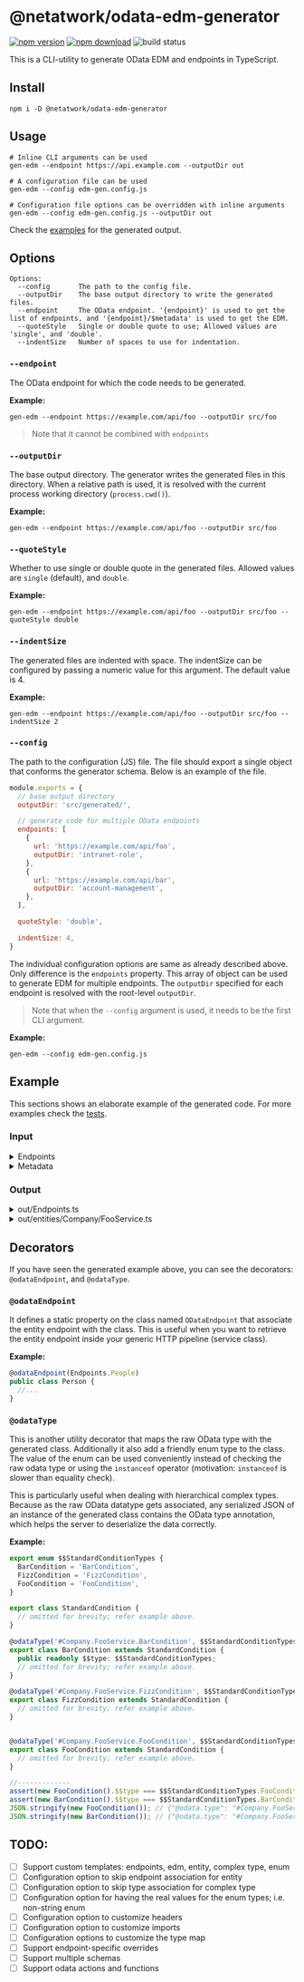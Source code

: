# @netatwork/odata-edm-generator

[![npm version](https://img.shields.io/npm/v/@netatwork/odata-edm-generator)](https://www.npmjs.com/package/@netatwork/odata-edm-generator)
[![npm download](https://img.shields.io/npm/dt/@netatwork/odata-edm-generator?label=npm%20download)](https://www.npmjs.com/package/@netatwork/odata-edm-generator)
![build status](https://github.com/Netatwork-de/odata-edm-generator/workflows/build/badge.svg)

This is a CLI-utility to generate OData EDM and endpoints in TypeScript.

## Install

```shell
npm i -D @netatwork/odata-edm-generator
```

## Usage

```shell
# Inline CLI arguments can be used
gen-edm --endpoint https://api.example.com --outputDir out

# A configuration file can be used
gen-edm --config edm-gen.config.js

# Configuration file options can be overridden with inline arguments
gen-edm --config edm-gen.config.js --outputDir out
```

Check the [examples](#examples) for the generated output.

## Options

```shell
Options:
  --config       The path to the config file.
  --outputDir    The base output directory to write the generated files.
  --endpoint     The OData endpoint. '{endpoint}' is used to get the list of endpoints, and '{endpoint}/$metadata' is used to get the EDM.
  --quoteStyle   Single or double quote to use; Allowed values are 'single', and 'double'.
  --indentSize   Number of spaces to use for indentation.
```

### `--endpoint`

The OData endpoint for which the code needs to be generated.

**Example:**

```shell
gen-edm --endpoint https://example.com/api/foo --outputDir src/foo
```

> Note that it cannot be combined with `endpoints`

### `--outputDir`

The base output directory.
The generator writes the generated files in this directory.
When a relative path is used, it is resolved with the current process working directory (`process.cwd()`).

**Example:**

```shell
gen-edm --endpoint https://example.com/api/foo --outputDir src/foo
```

### `--quoteStyle`

Whether to use single or double quote in the generated files.
Allowed values are `single` (default), and `double`.

**Example:**

```shell
gen-edm --endpoint https://example.com/api/foo --outputDir src/foo --quoteStyle double
```

### `--indentSize`

The generated files are indented with space.
The indentSize can be configured by passing a numeric value for this argument.
The default value is 4.

**Example:**

```shell
gen-edm --endpoint https://example.com/api/foo --outputDir src/foo --indentSize 2
```

### `--config`

The path to the configuration (JS) file.
The file should export a single object that conforms the generator schema.
Below is an example of the file.

```js
module.exports = {
  // base output directory
  outputDir: 'src/generated/',

  // generate code for multiple OData endpoints
  endpoints: [
    {
      url: 'https://example.com/api/foo',
      outputDir: 'intranet-role',
    },
    {
      url: 'https://example.com/api/bar',
      outputDir: 'account-management',
    },
  ],

  quoteStyle: 'double',

  indentSize: 4,
}
```

The individual configuration options are same as already described above.
Only difference is the `endpoints` property.
This array of object can be used to generate EDM for multiple endpoints.
The `outputDir` specified for each endpoint is resolved with the root-level `outputDir`.

> Note that when the `--config` argument is used, it needs to be the first CLI argument.

**Example:**

```shell
gen-edm --config edm-gen.config.js
```

## Example

This sections shows an elaborate example of the generated code.
For more examples check the [tests](https://github.com/Netatwork-de/odata-edm-generator/tree/main/tests/data).

### Input

<details>
<summary> Endpoints </summary>

```json
{
  "@odata.context": "https://example.com/odata/v4/$metadata",
  "value": [
    {
      "name": "Foos",
      "kind": "EntitySet",
      "url": "Foos"
    },
    {
      "name": "Children",
      "kind": "Singleton",
      "url": "Children"
    },
    {
      "name": "Fizz",
      "kind": "EntitySet",
      "url": "FizzBazz"
    }
  ]
}
```
</details>

<details>
<summary> Metadata </summary>

```xml
<edmx:Edmx xmlns:edmx="http://docs.oasis-open.org/odata/ns/edmx" Version="4.0">
  <edmx:DataServices>
    <Schema xmlns="http://docs.oasis-open.org/odata/ns/edm" Namespace="Company.FooService">
      <EntityType Name="ChildTwo" BaseType="Company.Service.Base">
        <Key>
          <PropertyRef Name="Id" />
        </Key>
        <Property Name="ChildProp11" Type="Edm.Int64" />
        <Property Name="ChildProp12" Type="Edm.SByte" Nullable="false" />
        <Property Name="ChildProp13" Type="Edm.TimeOfDay" Nullable="false" />
        <Property Name="Id" Type="Edm.Int32" Nullable="false" />
      </EntityType>
      <EntityType Name="GrandChild" BaseType="Company.Service.ChildOne">
        <Key>
          <PropertyRef Name="Id" />
        </Key>
        <Property Name="GrandChildProp11" Type="Edm.Int64" />
        <Property Name="GrandChildProp12" Type="Edm.SByte" Nullable="false" />
        <Property Name="GrandChildProp13" Type="Edm.TimeOfDay" Nullable="false" />
        <Property Name="Id" Type="Edm.Int32" Nullable="false" />
      </EntityType>
      <EntityType Name="Foo">
        <Key>
          <PropertyRef Name="Id" />
        </Key>
        <Property Name="StrProp" Type="Edm.String" />
        <Property Name="DateStrProp" Type="Edm.DateTimeOffset" Nullable="false" />
        <Property Name="ByteProp" Type="Edm.Byte" Nullable="false" />
        <Property Name="Id" Type="Edm.Int32" Nullable="false" />
      </EntityType>
      <EntityType Name="Bar">
        <Key>
          <PropertyRef Name="Id" />
        </Key>
        <Property Name="Prop11" Type="Edm.String" />
        <Property Name="Prop12" Type="Edm.DateTime" Nullable="false" />
        <Property Name="Prop13" Type="Edm.Decimal" Nullable="false" />
        <Property Name="Prop14" Type="Edm.Double" />
        <Property Name="Id" Type="Edm.Int32" Nullable="false" />
      </EntityType>
      <EntityType Name="Base">
        <Property Name="BaseProp11" Type="Edm.Duration" />
        <Property Name="BaseProp12" Type="Edm.Float" Nullable="false" />
        <Property Name="BaseProp13" Type="Edm.Guid" Nullable="false" />
        <Property Name="BaseProp14" Type="Edm.Int16" />
      </EntityType>
      <EntityType Name="ChildOne" BaseType="Company.Service.Base">
        <Key>
          <PropertyRef Name="ChildId" />
        </Key>
        <Property Name="ChildProp11" Type="Edm.Int64" />
        <Property Name="ChildProp12" Type="Edm.SByte" Nullable="false" />
        <Property Name="ChildProp13" Type="Edm.TimeOfDay" Nullable="false" />
        <Property Name="ChildId" Type="Edm.Int32" Nullable="false" />
        <NavigationProperty Name="Condition" Type="Company.Service.StandardCondition" />
      </EntityType>
      <EntityType Name="Bazz">
        <Key>
          <PropertyRef Name="Id" />
        </Key>
        <Property Name="BazzProp1" Type="Edm.String" />
        <Property Name="BazzProp2" Type="Edm.Byte" Nullable="false" />
        <Property Name="Id" Type="Edm.Int32" Nullable="false" />
        <Property Name="BarId" Type="Edm.Int32" />
        <NavigationProperty Name="Cp" Type="Company.Service.Interface2" />
        <NavigationProperty Name="Foos" Type="Collection(Company.Service.Foo)" />
        <NavigationProperty Name="Bar" Type="Company.Service.Bar">
          <ReferentialConstraint Property="BarId" ReferencedProperty="Id" />
        </NavigationProperty>
      </EntityType>
      <ComplexType Name="Interface1">
        <Property Name="I1P1" Type="Edm.String" Nullable="false" />
        <Property Name="I1P2" Type="Edm.Int32" />
      </ComplexType>
      <ComplexType Name="Interface2">
        <Property Name="I2P1" Type="Edm.Int32" Nullable="false" />
        <Property Name="I2P2" Type="Edm.Guid" />
      </ComplexType>
      <ComplexType Name="BaseConfiguration">
        <Property Name="BC1P1" Type="Edm.Int32" Nullable="false" />
        <Property Name="BC1P2" Type="Edm.String" />
      </ComplexType>
      <ComplexType Name="FooConfiguration" BaseType="Company.Service.BaseConfiguration">
        <Property Name="FC1P1" Type="Edm.Int32" Nullable="false" />
        <Property Name="FC1P2" Type="Company.Service.Enum1" />
      </ComplexType>
      <ComplexType Name="BarConfiguration" BaseType="Company.Service.BaseConfiguration">
        <Property Name="CBC1P1" Type="Edm.Int32" Nullable="false" />
        <Property Name="CBC1P2" Type="Company.Service.Interface1" />
      </ComplexType>
      <ComplexType Name="StandardCondition" Abstract="true">
        <Property Name="BC1P1" Type="Edm.Int32" Nullable="false" />
        <Property Name="BC1P2" Type="Edm.String" />
      </ComplexType>
      <ComplexType Name="FooCondition" BaseType="Company.Service.StandardCondition">
        <Property Name="FC1P1" Type="Edm.Int32" Nullable="false" />
        <Property Name="FC1P2" Type="Company.Service.Enum1" />
      </ComplexType>
      <ComplexType Name="BarCondition" BaseType="Company.Service.StandardCondition">
        <Property Name="CBC1P1" Type="Edm.Int32" Nullable="false" />
        <Property Name="CBC1P2" Type="Company.Service.Interface1" />
      </ComplexType>
      <ComplexType Name="FizzCondition" BaseType="Company.Service.StandardCondition">
        <Property Name="FC1P1" Type="Edm.Int32" Nullable="false" />
        <Property Name="FC1P2" Type="Company.Service.Interface1" />
        <Property Name="FC1P3" Type="Company.Service.BaseConfiguration" />
      </ComplexType>
      <ComplexType Name="DummyType" Abstract="true">
        <Property Name="Dummy_Do_Not_Use" Type="Edm.String"/>
      </ComplexType>
      <ComplexType Name="BranchOneCondition" BaseType="Company.Service.DummyType" Abstract="true">
        <Property Name="B1C1P1" Type="Edm.Int32" Nullable="false" />
        <Property Name="B1C1P2" Type="Edm.String" />
      </ComplexType>
      <ComplexType Name="B1FooCondition" BaseType="Company.Service.BranchOneCondition">
        <Property Name="FC1P1" Type="Edm.Int32" Nullable="false" />
        <Property Name="FC1P2" Type="Company.Service.Enum1" />
      </ComplexType>
      <ComplexType Name="B1BarCondition" BaseType="Company.Service.BranchOneCondition">
        <Property Name="CBC1P1" Type="Edm.Int32" Nullable="false" />
        <Property Name="CBC1P2" Type="Company.Service.Interface1" />
      </ComplexType>
      <ComplexType Name="B1FizzCondition" BaseType="Company.Service.BranchOneCondition">
        <Property Name="FC1P1" Type="Edm.Int32" Nullable="false" />
        <Property Name="FC1P2" Type="Company.Service.Interface1" />
      </ComplexType>
      <ComplexType Name="BranchTwoCondition" BaseType="Company.Service.DummyType">
        <Property Name="B2C1P1" Type="Edm.Int32" Nullable="false" />
        <Property Name="B2C1P2" Type="Edm.String" />
      </ComplexType>
      <EnumType Name="Enum1">
        <Member Name="Member1" Value="0" />
        <Member Name="Member2" Value="1" />
        <Member Name="Member3" Value="2" />
      </EnumType>
      <EntitySet Name="Foos" EntityType="Company.Service.Foo" />
      <EntitySet Name="Fizz" EntityType="Company.Service.Bazz" />
      <Singleton Name="Children" Type="Company.Service.ChildOne" />
    </Schema>
  </edmx:DataServices>
</edmx:Edmx>
```
</details>

### Output

<details>
<summary>out/Endpoints.ts</summary>

```ts
/**
 * This is a generated file. Please don't change this manually.
 */
export const enum Endpoints {
  Foos = 'Foos',
  Children = 'Children',
  Fizz = 'FizzBazz',
}
```
</details>

<details>
<summary>out/entities/Company/FooService.ts</summary>

```ts
/**
 * This is a generated file. Please don't change this manually.
 */

import {
  Class,
  odataEndpoint,
  odataType,
  odataTypeKey,
} from '@netatwork/odata-edm-generator';
import {
  Endpoints,
} from '../../Endpoints';

export class Base {

  public static create<TBase extends Base = Base>(this: Class<TBase>, raw: Partial<TBase>): TBase {
    if (raw === undefined || raw === null || raw instanceof this) { return raw as TBase; }
    return new this(
      raw.BaseProp12,
      raw.BaseProp13,
      raw.BaseProp11,
      raw.BaseProp14,
    );
  }

  public constructor(
    public BaseProp12: number,
    public BaseProp13: string,
    public BaseProp11?: string,
    public BaseProp14?: number,
  ) { }
}

@odataEndpoint(Endpoints.Fizz)
export class Bazz {

  public static create<TBazz extends Bazz = Bazz>(this: Class<TBazz>, raw: Partial<TBazz>): TBazz {
    if (raw === undefined || raw === null || raw instanceof this) { return raw as TBazz; }
    return new this(
      raw.Id,
      raw.BazzProp2,
      Bar.create(raw.Bar),
      raw.BarId,
      raw.BazzProp1,
      raw.Cp,
      raw.Foos,
    );
  }

  public constructor(
    public Id: number,
    public BazzProp2: number,
    public Bar?: Bar,
    public BarId?: number,
    public BazzProp1?: string,
    public Cp?: Interface2,
    public Foos?: Foo[],
  ) { }
}

@odataEndpoint(Endpoints.Foos)
export class Foo {

  public static create<TFoo extends Foo = Foo>(this: Class<TFoo>, raw: Partial<TFoo>): TFoo {
    if (raw === undefined || raw === null || raw instanceof this) { return raw as TFoo; }
    return new this(
      raw.Id,
      raw.ByteProp,
      raw.DateStrProp,
      raw.StrProp,
    );
  }

  public constructor(
    public Id: number,
    public ByteProp: number,
    public DateStrProp: string,
    public StrProp?: string,
  ) { }
}

export class Bar {

  public static create<TBar extends Bar = Bar>(this: Class<TBar>, raw: Partial<TBar>): TBar {
    if (raw === undefined || raw === null || raw instanceof this) { return raw as TBar; }
    return new this(
      raw.Id,
      raw.Prop12,
      raw.Prop13,
      raw.Prop11,
      raw.Prop14,
    );
  }

  public constructor(
    public Id: number,
    public Prop12: string,
    public Prop13: number,
    public Prop11?: string,
    public Prop14?: number,
  ) { }
}

@odataEndpoint(Endpoints.Children)
// @ts-ignore needed to avoid this issue: https://github.com/microsoft/TypeScript/issues/4628
export class ChildOne extends Base {

  public static create<TChildOne extends ChildOne = ChildOne>(this: Class<TChildOne>, raw: Partial<TChildOne>): TChildOne {
    if (raw === undefined || raw === null || raw instanceof this) { return raw as TChildOne; }
    return new this(
      raw.ChildId,
      raw.BaseProp12,
      raw.BaseProp13,
      raw.ChildProp12,
      raw.ChildProp13,
      raw.BaseProp11,
      raw.BaseProp14,
      raw.ChildProp11,
      StandardCondition.create(raw.Condition),
    );
  }

  public constructor(
    public ChildId: number,
    public BaseProp12: number,
    public BaseProp13: string,
    public ChildProp12: number,
    public ChildProp13: string,
    public BaseProp11?: string,
    public BaseProp14?: number,
    public ChildProp11?: number,
    public Condition?: StandardCondition,
  ) {
    super(
      BaseProp12,
      BaseProp13,
      BaseProp11,
      BaseProp14,
    );
  }
}

// @ts-ignore needed to avoid this issue: https://github.com/microsoft/TypeScript/issues/4628
export class ChildTwo extends Base {

  public static create<TChildTwo extends ChildTwo = ChildTwo>(this: Class<TChildTwo>, raw: Partial<TChildTwo>): TChildTwo {
    if (raw === undefined || raw === null || raw instanceof this) { return raw as TChildTwo; }
    return new this(
      raw.Id,
      raw.BaseProp12,
      raw.BaseProp13,
      raw.ChildProp12,
      raw.ChildProp13,
      raw.BaseProp11,
      raw.BaseProp14,
      raw.ChildProp11,
    );
  }

  public constructor(
    public Id: number,
    public BaseProp12: number,
    public BaseProp13: string,
    public ChildProp12: number,
    public ChildProp13: string,
    public BaseProp11?: string,
    public BaseProp14?: number,
    public ChildProp11?: number,
  ) {
    super(
      BaseProp12,
      BaseProp13,
      BaseProp11,
      BaseProp14,
    );
  }
}

// @ts-ignore needed to avoid this issue: https://github.com/microsoft/TypeScript/issues/4628
export class GrandChild extends ChildOne {

  public static create<TGrandChild extends GrandChild = GrandChild>(this: Class<TGrandChild>, raw: Partial<TGrandChild>): TGrandChild {
    if (raw === undefined || raw === null || raw instanceof this) { return raw as TGrandChild; }
    return new this(
      raw.ChildId,
      raw.Id,
      raw.BaseProp12,
      raw.BaseProp13,
      raw.ChildProp12,
      raw.ChildProp13,
      raw.GrandChildProp12,
      raw.GrandChildProp13,
      raw.BaseProp11,
      raw.BaseProp14,
      raw.ChildProp11,
      StandardCondition.create(raw.Condition),
      raw.GrandChildProp11,
    );
  }

  public constructor(
    public ChildId: number,
    public Id: number,
    public BaseProp12: number,
    public BaseProp13: string,
    public ChildProp12: number,
    public ChildProp13: string,
    public GrandChildProp12: number,
    public GrandChildProp13: string,
    public BaseProp11?: string,
    public BaseProp14?: number,
    public ChildProp11?: number,
    public Condition?: StandardCondition,
    public GrandChildProp11?: number,
  ) {
    super(
      ChildId,
      BaseProp12,
      BaseProp13,
      ChildProp12,
      ChildProp13,
      BaseProp11,
      BaseProp14,
      ChildProp11,
      Condition,
    );
  }
}

export enum $$BaseConfigurationTypes {
  BarConfiguration = 'BarConfiguration',
  FooConfiguration = 'FooConfiguration',
}

export class BaseConfiguration {

  protected static get derivedTypes(): typeof BaseConfiguration[] {
    return [
      BarConfiguration,
      FooConfiguration,
    ];
  }

  public static create(raw: Partial<BaseConfiguration>): BaseConfiguration {
    if (raw === undefined || raw === null || raw instanceof this) { return raw as BaseConfiguration; }
    const edmType = raw[odataTypeKey];
    const ctor = this.derivedTypes.find((f) => f.canHandle(edmType));
    if (!ctor) {
      return raw as BaseConfiguration;
    }
    const result = new ctor();
    result.initialize(raw);
    return result;
  }

  protected static canHandle(_odataType: string): boolean { return false; }

  public BC1P1: number;
  public BC1P2?: string;
  public readonly $$type: $$BaseConfigurationTypes;

  protected initialize(raw: Partial<BaseConfiguration>) {
    this.BC1P1 = raw.BC1P1;
    this.BC1P2 = raw.BC1P2;
  }
}

export enum $$DummyTypeTypes {
  B1BarCondition = 'B1BarCondition',
  B1FizzCondition = 'B1FizzCondition',
  B1FooCondition = 'B1FooCondition',
  BranchTwoCondition = 'BranchTwoCondition',
}

export class DummyType {

  protected static get derivedTypes(): typeof DummyType[] {
    return [
      B1BarCondition,
      B1FizzCondition,
      B1FooCondition,
      BranchTwoCondition,
    ];
  }

  public static create(raw: Partial<DummyType>): DummyType {
    if (raw === undefined || raw === null || raw instanceof this) { return raw as DummyType; }
    const edmType = raw[odataTypeKey];
    const ctor = this.derivedTypes.find((f) => f.canHandle(edmType));
    if (!ctor) {
      return raw as DummyType;
    }
    const result = new ctor();
    result.initialize(raw);
    return result;
  }

  protected static canHandle(_odataType: string): boolean { return false; }

  public Dummy_Do_Not_Use?: string;
  public readonly $$type: $$DummyTypeTypes;

  protected initialize(raw: Partial<DummyType>) {
    this.Dummy_Do_Not_Use = raw.Dummy_Do_Not_Use;
  }
}

export interface Interface1 {
  I1P1: string;
  I1P2?: number;
}

export interface Interface2 {
  I2P1: number;
  I2P2?: string;
}

export class BranchOneCondition extends DummyType {

  public B1C1P1: number;
  public B1C1P2?: string;

  protected initialize(raw: Partial<BranchOneCondition>) {
    super.initialize(raw);
    this.B1C1P1 = raw.B1C1P1;
    this.B1C1P2 = raw.B1C1P2;
  }
}

@odataType('#Company.FooService.B1BarCondition', $$DummyTypeTypes.B1BarCondition, '$$type')
export class B1BarCondition extends BranchOneCondition {

  public CBC1P1: number;
  public CBC1P2?: Interface1;

  protected initialize(raw: Partial<B1BarCondition>) {
    super.initialize(raw);
    this.CBC1P1 = raw.CBC1P1;
    this.CBC1P2 = raw.CBC1P2;
  }
}

@odataType('#Company.FooService.B1FizzCondition', $$DummyTypeTypes.B1FizzCondition, '$$type')
export class B1FizzCondition extends BranchOneCondition {

  public FC1P1: number;
  public FC1P2?: Interface1;

  protected initialize(raw: Partial<B1FizzCondition>) {
    super.initialize(raw);
    this.FC1P1 = raw.FC1P1;
    this.FC1P2 = raw.FC1P2;
  }
}

@odataType('#Company.FooService.B1FooCondition', $$DummyTypeTypes.B1FooCondition, '$$type')
export class B1FooCondition extends BranchOneCondition {

  public FC1P1: number;
  public FC1P2?: Enum1;

  protected initialize(raw: Partial<B1FooCondition>) {
    super.initialize(raw);
    this.FC1P1 = raw.FC1P1;
    this.FC1P2 = raw.FC1P2;
  }
}

export enum $$StandardConditionTypes {
  BarCondition = 'BarCondition',
  FizzCondition = 'FizzCondition',
  FooCondition = 'FooCondition',
}

export class StandardCondition {

  protected static get derivedTypes(): typeof StandardCondition[] {
    return [
      BarCondition,
      FizzCondition,
      FooCondition,
    ];
  }

  public static create(raw: Partial<StandardCondition>): StandardCondition {
    if (raw === undefined || raw === null || raw instanceof this) { return raw as StandardCondition; }
    const edmType = raw[odataTypeKey];
    const ctor = this.derivedTypes.find((f) => f.canHandle(edmType));
    if (!ctor) {
      return raw as StandardCondition;
    }
    const result = new ctor();
    result.initialize(raw);
    return result;
  }

  protected static canHandle(_odataType: string): boolean { return false; }

  public BC1P1: number;
  public BC1P2?: string;
  public readonly $$type: $$StandardConditionTypes;

  protected initialize(raw: Partial<StandardCondition>) {
    this.BC1P1 = raw.BC1P1;
    this.BC1P2 = raw.BC1P2;
  }
}

@odataType('#Company.FooService.BarCondition', $$StandardConditionTypes.BarCondition, '$$type')
export class BarCondition extends StandardCondition {

  public CBC1P1: number;
  public CBC1P2?: Interface1;

  protected initialize(raw: Partial<BarCondition>) {
    super.initialize(raw);
    this.CBC1P1 = raw.CBC1P1;
    this.CBC1P2 = raw.CBC1P2;
  }
}

@odataType('#Company.FooService.BarConfiguration', $$BaseConfigurationTypes.BarConfiguration, '$$type')
export class BarConfiguration extends BaseConfiguration {

  public CBC1P1: number;
  public CBC1P2?: Interface1;

  protected initialize(raw: Partial<BarConfiguration>) {
    super.initialize(raw);
    this.CBC1P1 = raw.CBC1P1;
    this.CBC1P2 = raw.CBC1P2;
  }
}

@odataType('#Company.FooService.BranchTwoCondition', $$DummyTypeTypes.BranchTwoCondition, '$$type')
export class BranchTwoCondition extends DummyType {

  public B2C1P1: number;
  public B2C1P2?: string;

  protected initialize(raw: Partial<BranchTwoCondition>) {
    super.initialize(raw);
    this.B2C1P1 = raw.B2C1P1;
    this.B2C1P2 = raw.B2C1P2;
  }
}

@odataType('#Company.FooService.FizzCondition', $$StandardConditionTypes.FizzCondition, '$$type')
export class FizzCondition extends StandardCondition {

  public FC1P1: number;
  public FC1P2?: Interface1;
  public FC1P3?: BaseConfiguration;

  protected initialize(raw: Partial<FizzCondition>) {
    super.initialize(raw);
    this.FC1P1 = raw.FC1P1;
    this.FC1P2 = raw.FC1P2;
    this.FC1P3 = BaseConfiguration.create(raw.FC1P3);
  }
}

@odataType('#Company.FooService.FooCondition', $$StandardConditionTypes.FooCondition, '$$type')
export class FooCondition extends StandardCondition {

  public FC1P1: number;
  public FC1P2?: Enum1;

  protected initialize(raw: Partial<FooCondition>) {
    super.initialize(raw);
    this.FC1P1 = raw.FC1P1;
    this.FC1P2 = raw.FC1P2;
  }
}

@odataType('#Company.FooService.FooConfiguration', $$BaseConfigurationTypes.FooConfiguration, '$$type')
export class FooConfiguration extends BaseConfiguration {

  public FC1P1: number;
  public FC1P2?: Enum1;

  protected initialize(raw: Partial<FooConfiguration>) {
    super.initialize(raw);
    this.FC1P1 = raw.FC1P1;
    this.FC1P2 = raw.FC1P2;
  }
}

export enum Enum1 {
  Member1 = 'Member1',
  Member2 = 'Member2',
  Member3 = 'Member3',
}
```
</details>

## Decorators

If you have seen the generated example above, you can see the decorators: `@odataEndpoint`, and `@odataType`.

### `@odataEndpoint`

It defines a static property on the class named `ODataEndpoint` that associate the entity endpoint with the class.
This is useful when you want to retrieve the entity endpoint inside your generic HTTP pipeline (service class).

**Example:**

```ts
@odataEndpoint(Endpoints.People)
public class Person {
  //...
}
```

### `@odataType`

This is another utility decorator that maps the raw OData type with the generated class.
Additionally it also add a friendly enum type to the class.
The value of the enum can be used conveniently instead of checking the raw odata type or using the `instanceof` operator (motivation: `instanceof` is slower than equality check).

This is particularly useful when dealing with hierarchical complex types.
Because as the raw OData datatype gets associated, any serialized JSON of an instance of the generated class contains the OData type annotation, which helps the server to deserialize the data correctly.

**Example:**

```ts
export enum $$StandardConditionTypes {
  BarCondition = 'BarCondition',
  FizzCondition = 'FizzCondition',
  FooCondition = 'FooCondition',
}

export class StandardCondition {
  // omitted for brevity; refer example above.
}

@odataType('#Company.FooService.BarCondition', $$StandardConditionTypes.BarCondition, '$$type')
export class BarCondition extends StandardCondition {
  public readonly $$type: $$StandardConditionTypes;
  // omitted for brevity; refer example above.
}

@odataType('#Company.FooService.FizzCondition', $$StandardConditionTypes.FizzCondition, '$$type')
export class FizzCondition extends StandardCondition {
  // omitted for brevity; refer example above.
}


@odataType('#Company.FooService.FooCondition', $$StandardConditionTypes.FooCondition, '$$type')
export class FooCondition extends StandardCondition {
  // omitted for brevity; refer example above.
}

//-------------
assert(new FooCondition().$$type === $$StandardConditionTypes.FooCondition);
assert(new BarCondition().$$type === $$StandardConditionTypes.BarCondition);
JSON.stringify(new FooCondition()); // {"@odata.type": "#Company.FooService.FooCondition", ... }
JSON.stringify(new BarCondition()); // {"@odata.type": "#Company.FooService.BarCondition", ... }
```

## TODO:

- [ ] Support custom templates: endpoints, edm, entity, complex type, enum
- [ ] Configuration option to skip endpoint association for entity
- [ ] Configuration option to skip type association for complex type
- [ ] Configuration option for having the real values for the enum types; i.e. non-string enum
- [ ] Configuration option to customize headers
- [ ] Configuration option to customize imports
- [ ] Configuration options to customize the type map
- [ ] Support endpoint-specific overrides
- [ ] Support multiple schemas
- [ ] Support odata actions and functions